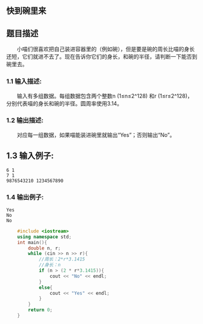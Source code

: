 ## 快到碗里来

## **题目描述**

  

　　小喵们很喜欢把自己装进容器里的（例如碗），但是要是碗的周长比喵的身长还短，它们就进不去了。现在告诉你它们的身长，和碗的半径，请判断一下能否到碗里去。

  

### **1.1 输入描述:**

  

　　输入有多组数据。每组数据包含两个整数n (1≤n≤2^128) 和r (1≤r≤2^128)，分别代表喵的身长和碗的半径。圆周率使用3.14。

  

### **1.2 输出描述:**

  

　　对应每一组数据，如果喵能装进碗里就输出“Yes”；否则输出“No”。

  

## **1.3 输入例子:**

  

```
6 1
7 1
9876543210 1234567890
```

  

 

  

### **1.4 输出例子:**

  



  

```
Yes
No
No
```

```C++
    #include <iostream>
    using namespace std;
    int main(){
    	double n, r;
    	while (cin >> n >> r){
    		//周长：2*r*3.1415
    		//身长：n
    		if (n > (2 * r*3.1415)){
    			cout << "No" << endl;
    		}
    		else{
    			cout << "Yes" << endl;
    		}	
    	}
    	return 0;
    }

```

